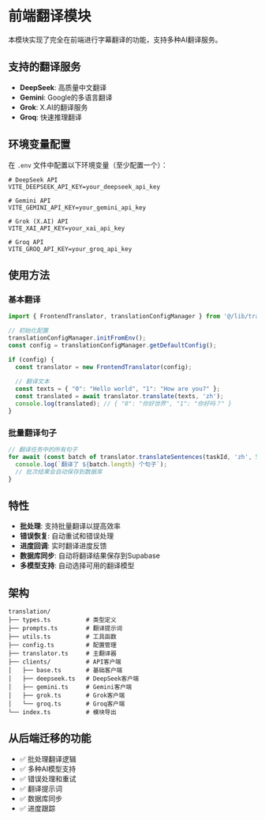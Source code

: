 # 前端翻译模块

本模块实现了完全在前端进行字幕翻译的功能，支持多种AI翻译服务。

## 支持的翻译服务

- **DeepSeek**: 高质量中文翻译
- **Gemini**: Google的多语言翻译
- **Grok**: X.AI的翻译服务
- **Groq**: 快速推理翻译

## 环境变量配置

在 `.env` 文件中配置以下环境变量（至少配置一个）：

```env
# DeepSeek API
VITE_DEEPSEEK_API_KEY=your_deepseek_api_key

# Gemini API
VITE_GEMINI_API_KEY=your_gemini_api_key

# Grok (X.AI) API
VITE_XAI_API_KEY=your_xai_api_key

# Groq API
VITE_GROQ_API_KEY=your_groq_api_key
```

## 使用方法

### 基本翻译

```typescript
import { FrontendTranslator, translationConfigManager } from '@/lib/translation';

// 初始化配置
translationConfigManager.initFromEnv();
const config = translationConfigManager.getDefaultConfig();

if (config) {
  const translator = new FrontendTranslator(config);
  
  // 翻译文本
  const texts = { "0": "Hello world", "1": "How are you?" };
  const translated = await translator.translate(texts, 'zh');
  console.log(translated); // { "0": "你好世界", "1": "你好吗？" }
}
```

### 批量翻译句子

```typescript
// 翻译任务中的所有句子
for await (const batch of translator.translateSentences(taskId, 'zh', 50)) {
  console.log(`翻译了 ${batch.length} 个句子`);
  // 批次结果会自动保存到数据库
}
```

## 特性

- **批处理**: 支持批量翻译以提高效率
- **错误恢复**: 自动重试和错误处理
- **进度回调**: 实时翻译进度反馈
- **数据库同步**: 自动将翻译结果保存到Supabase
- **多模型支持**: 自动选择可用的翻译模型

## 架构

```
translation/
├── types.ts          # 类型定义
├── prompts.ts        # 翻译提示词
├── utils.ts          # 工具函数
├── config.ts         # 配置管理
├── translator.ts     # 主翻译器
├── clients/          # API客户端
│   ├── base.ts       # 基础客户端
│   ├── deepseek.ts   # DeepSeek客户端
│   ├── gemini.ts     # Gemini客户端
│   ├── grok.ts       # Grok客户端
│   └── groq.ts       # Groq客户端
└── index.ts          # 模块导出
```

## 从后端迁移的功能

- ✅ 批处理翻译逻辑
- ✅ 多种AI模型支持
- ✅ 错误处理和重试
- ✅ 翻译提示词
- ✅ 数据库同步
- ✅ 进度跟踪 